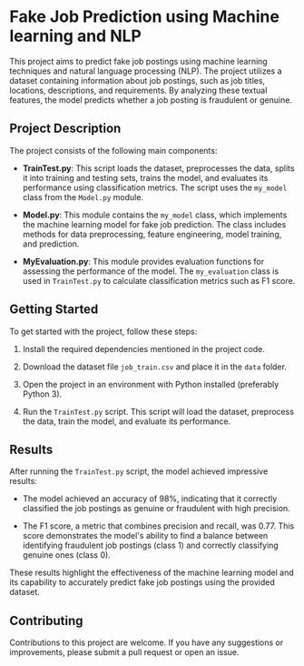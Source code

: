 # Fake Job Prediction using Machine learning and NLP

This project aims to predict fake job postings using machine learning techniques and natural language processing (NLP). The project utilizes a dataset containing information about job postings, such as job titles, locations, descriptions, and requirements. By analyzing these textual features, the model predicts whether a job posting is fraudulent or genuine.

## Project Description

The project consists of the following main components:

- **TrainTest.py**: This script loads the dataset, preprocesses the data, splits it into training and testing sets, trains the model, and evaluates its performance using classification metrics. The script uses the `my_model` class from the `Model.py` module.

- **Model.py**: This module contains the `my_model` class, which implements the machine learning model for fake job prediction. The class includes methods for data preprocessing, feature engineering, model training, and prediction.

- **MyEvaluation.py**: This module provides evaluation functions for assessing the performance of the model. The `my_evaluation` class is used in `TrainTest.py` to calculate classification metrics such as F1 score.

## Getting Started

To get started with the project, follow these steps:

1. Install the required dependencies mentioned in the project code.

2. Download the dataset file `job_train.csv` and place it in the `data` folder.

3. Open the project in an environment with Python installed (preferably Python 3).

4. Run the `TrainTest.py` script. This script will load the dataset, preprocess the data, train the model, and evaluate its performance.

## Results

After running the `TrainTest.py` script, the model achieved impressive results:

- The model achieved an accuracy of 98%, indicating that it correctly classified the job postings as genuine or fraudulent with high precision.

- The F1 score, a metric that combines precision and recall, was 0.77. This score demonstrates the model's ability to find a balance between identifying fraudulent job postings (class 1) and correctly classifying genuine ones (class 0).

These results highlight the effectiveness of the machine learning model and its capability to accurately predict fake job postings using the provided dataset.

## Contributing

Contributions to this project are welcome. If you have any suggestions or improvements, please submit a pull request or open an issue.

